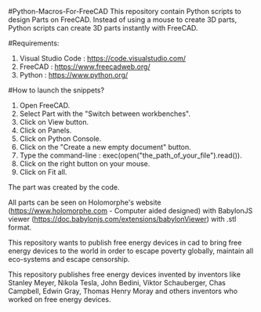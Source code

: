 #Python-Macros-For-FreeCAD
This repository contain Python scripts to design Parts on FreeCAD. 
Instead of using a mouse to create 3D parts, Python scripts can create 3D parts instantly with FreeCAD.

#Requirements:
1) Visual Studio Code : https://code.visualstudio.com/
2) FreeCAD : https://www.freecadweb.org/
3) Python : https://www.python.org/

#How to launch the snippets?
1) Open FreeCAD.
2) Select Part with the "Switch between workbenches".
3) Click on View button.
4) Click on Panels.
5) Click on Python Console.
6) Click on the "Create a new empty document" button.
6) Type the command-line : exec(open("the_path_of_your_file").read()).
7) Click on the right button on your mouse.
8) Click on Fit all.

The part was created by the code.

All parts can be seen on Holomorphe's website (https://www.holomorphe.com - Computer aided designed) with BabylonJS viewer (https://doc.babylonjs.com/extensions/babylonViewer) with .stl format.

This repository wants to publish free energy devices in cad to bring free energy devices to the world in order to escape poverty globally, maintain all eco-systems and escape censorship.

This repository publishes free energy devices invented by inventors like Stanley Meyer, Nikola Tesla, John Bedini, Viktor Schauberger, Chas Campbell, Edwin Gray, Thomas Henry Moray and others inventors who worked on free energy devices.